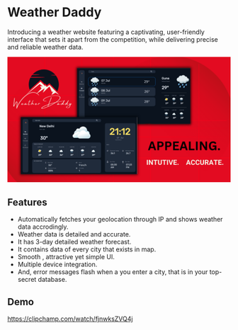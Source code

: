 
# Weather Daddy

Introducing a weather website featuring a captivating, user-friendly interface that sets it apart from the competition, while delivering precise and reliable weather data.

![Alt text](https://github.com/Vibgitcode27/WeatherDaddy/blob/main/assets/Orignal_assets/Thumbnail.png)

## Features

- Automatically fetches your geolocation through IP and shows weather data accrodingly.
- Weather data is detailed and accurate.
- It has 3-day detailed weather forecast.
- It contains data of every city that exists in map.
- Smooth , attractive yet simple UI.
- Multiple device integration.
- And, error messages flash when a you enter a city, that is in your top-secret database.

## Demo

https://clipchamp.com/watch/fjnwksZVQ4j
